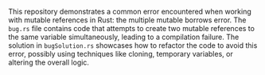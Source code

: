 This repository demonstrates a common error encountered when working with mutable references in Rust: the multiple mutable borrows error. The `bug.rs` file contains code that attempts to create two mutable references to the same variable simultaneously, leading to a compilation failure.  The solution in `bugSolution.rs` showcases how to refactor the code to avoid this error, possibly using techniques like cloning, temporary variables, or altering the overall logic.